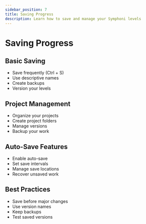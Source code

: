 ```yaml
---
sidebar_position: 7
title: Saving Progress
description: Learn how to save and manage your Symphoni levels
---
```


# Saving Progress

## Basic Saving
- Save frequently (Ctrl + S)
- Use descriptive names
- Create backups
- Version your levels

## Project Management
- Organize your projects
- Create project folders
- Manage versions
- Backup your work

## Auto-Save Features
- Enable auto-save
- Set save intervals
- Manage save locations
- Recover unsaved work

## Best Practices
- Save before major changes
- Use version names
- Keep backups
- Test saved versions 